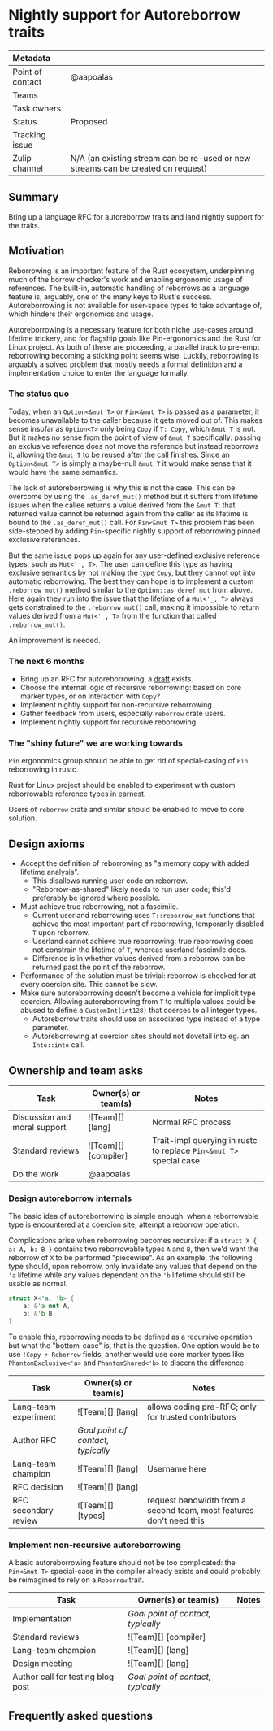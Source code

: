 # Nightly support for Autoreborrow traits

| Metadata         |                                                                                  |
|:-----------------|----------------------------------------------------------------------------------|
| Point of contact | @aapoalas                                                                        |
| Teams            | <!-- TEAMS WITH ASKS -->                                                         |
| Task owners      | <!-- TASK OWNERS -->                                                             |
| Status           | Proposed                                                                         |
| Tracking issue   |                                                                                  |
| Zulip channel    | N/A (an existing stream can be re-used or new streams can be created on request) |

## Summary

Bring up a language RFC for autoreborrow traits and land nightly support for the traits.

## Motivation

Reborrowing is an important feature of the Rust ecosystem, underpinning much of the borrow checker's work and
enabling ergonomic usage of references. The built-in, automatic handling of reborrows as a language feature
is, arguably, one of the many keys to Rust's success. Autoreborrowing is not available for user-space types
to take advantage of, which hinders their ergonomics and usage.

Autoreborrowing is a necessary feature for both niche use-cases around lifetime trickery, and for flagship
goals like Pin-ergonomics and the Rust for Linux project. As both of these are proceeding, a parallel track
to pre-empt reborrowing becoming a sticking point seems wise. Luckily, reborrowing is arguably a solved
problem that mostly needs a formal definition and a implementation choice to enter the language formally.

### The status quo

Today, when an `Option<&mut T>` or `Pin<&mut T>` is passed as a parameter, it becomes unavailable to the
caller because it gets moved out of. This makes sense insofar as `Option<T>` only being `Copy` if `T: Copy`,
which `&mut T` is not. But it makes no sense from the point of view of `&mut T` specifically: passing an
exclusive reference does not move the reference but instead reborrows it, allowing the `&mut T` to be reused
after the call finishes. Since an `Option<&mut T>` is simply a maybe-null `&mut T` it would make sense that
it would have the same semantics.

The lack of autoreborrowing is why this is not the case. This can be overcome by using the `.as_deref_mut()`
method but it suffers from lifetime issues when the callee returns a value derived from the `&mut T`: that
returned value cannot be returned again from the caller as its lifetime is bound to the `.as_deref_mut()`
call. For `Pin<&mut T>` this problem has been side-stepped by adding `Pin`-specific nightly support of
reborrowing pinned exclusive references.

But the same issue pops up again for any user-defined exclusive reference types, such as `Mut<'_, T>`. The
user can define this type as having exclusive semantics by not making the type `Copy`, but they cannot opt
into automatic reborrowing. The best they can hope is to implement a custom `.reborrow_mut()` method similar
to the `Option::as_deref_mut` from above. Here again they run into the issue that the lifetime of a
`Mut<'_, T>` always gets constrained to the `.reborrow_mut()` call, making it impossible to return
values derived from a `Mut<'_, T>` from the function that called `.reborrow_mut()`.

An improvement is needed.

### The next 6 months

- Bring up an RFC for autoreborrowing: a
  [draft](https://github.com/aapoalas/rfcs/blob/autoreborrow-traits/text/0000-autoreborrow-traits.md) exists.
- Choose the internal logic of recursive reborrowing: based on core marker types, or on interaction with
  `Copy`?
- Implement nightly support for non-recursive reborrowing.
- Gather feedback from users, especially `reborrow` crate users.
- Implement nightly support for recursive reborrowing.

### The "shiny future" we are working towards

`Pin` ergonomics group should be able to get rid of special-casing of `Pin` reborrowing in rustc.

Rust for Linux project should be enabled to experiment with custom reborrowable reference types in earnest.

Users of `reborrow` crate and similar should be enabled to move to core solution.

## Design axioms

- Accept the definition of reborrowing as "a memory copy with added lifetime analysis".
  - This disallows running user code on reborrow.
  - "Reborrow-as-shared" likely needs to run user code; this'd preferably be ignored where possible.
- Must achieve true reborrowing, not a fascimile.
  - Current userland reborrowing uses `T::reborrow_mut` functions that achieve the most important part of
    reborrowing, temporarily disabled `T` upon reborrow.
  - Userland cannot achieve true reborrowing: true reborrowing does not constrain the lifetime of `T`,
    whereas userland fascimile does.
  - Difference is in whether values derived from a reborrow can be returned past the point of the reborrow.
- Performance of the solution must be trivial: reborrow is checked for at every coercion site. This cannot be
  slow.
- Make sure autoreborrowing doesn't become a vehicle for implicit type coercion. Allowing autoreborrowing
  from `T` to multiple values could be abused to define a `CustomInt(int128)` that coerces to all integer
  types.
  - Autoreborrow traits should use an associated type instead of a type parameter.
  - Autoreborrowing at coercion sites should not dovetail into eg. an `Into::into` call.

## Ownership and team asks

| Task                         | Owner(s) or team(s) | Notes |
|------------------------------|---------------------|-------|
| Discussion and moral support | ![Team][] [lang]    | Normal RFC process |
| Standard reviews             | ![Team][] [compiler]| Trait-impl querying in rustc to replace `Pin<&mut T>` special case |
| Do the work                  | @aapoalas           |       |

### Design autoreborrow internals

The basic idea of autoreborrowing is simple enough: when a reborrowable type is encountered at a coercion
site, attempt a reborrow operation.

Complications arise when reborrowing becomes recursive: if a `struct X { a: A, b: B }` contains two
reborrowable types `A` and `B`, then we'd want the reborrow of `X` to be performed "piecewise". As an
example, the following type should, upon reborrow, only invalidate any values that depend on the `'a` lifetime while any values dependent on the `'b` lifetime should still be usable as normal.

```rust
struct X<'a, 'b> {
    a: &'a mut A,
    b: &'b B,
}
```

To enable this, reborrowing needs to be defined as a recursive operation but what the "bottom-case" is, that
is the question. One option would be to use `!Copy + Reborrow` fields, another would use core marker types
like `PhantomExclusive<'a>` and `PhantomShared<'b>` to discern the difference.


| Task                 | Owner(s) or team(s)                | Notes                                                               |
|----------------------|------------------------------------|---------------------------------------------------------------------|
| Lang-team experiment | ![Team][] [lang]                   | allows coding pre-RFC; only for trusted contributors                |
| Author RFC           | *Goal point of contact, typically* |                                                                     |
| Lang-team champion   | ![Team][] [lang]                   | Username here |
| RFC decision         | ![Team][] [lang]                   |                                                                     |
| RFC secondary review | ![Team][] [types]                  | request bandwidth from a second team, most features don't need this |

### Implement non-recursive autoreborrowing

A basic autoreborrowing feature should not be too complicated: the `Pin<&mut T>` special-case in the
compiler already exists and could probably be reimagined to rely on a `Reborrow` trait.

| Task                              | Owner(s) or team(s)                | Notes |
|-----------------------------------|------------------------------------|-------|
| Implementation                    | *Goal point of contact, typically* |       |
| Standard reviews                  | ![Team][] [compiler]               |       |
| Lang-team champion                | ![Team][] [lang]                   |       |
| Design meeting                    | ![Team][] [lang]                   |       |
| Author call for testing blog post | *Goal point of contact, typically* |       |

## Frequently asked questions
